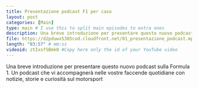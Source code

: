 ```yaml
---
title: Presentazione podcast F1 per caso
layout: post
categories: [Main]
type: main # I use this to split main episodes to extra ones
description: Una breve introduzione per presentare questo nuovo podcast sulla Formula 1
file: https://d2pduwx5385cod.cloudfront.net/01_presentazione_podcast.mp3 #Link to your .mp3 file
length: "03:57" # mm:ss
videoid: ztIxsfSBmk0 #Copy here only the id of your YouTube video
---
```


Una breve introduzione per presentare questo nuovo podcast sulla Formula 1.
Un podcast che vi accompagnerà nelle vostre faccende quotidiane con notizie, storie e curiosità sul motorsport

